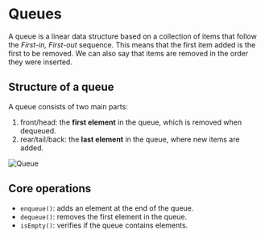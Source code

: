 # Queues
A queue is a linear data structure based on a collection of items that follow the *First-in, First-out* sequence. This means that the first item added is the first to be removed. We can also say that items are removed in the order they were inserted.

## Structure of a queue
A queue consists of two main parts: 
  1. front/head: the **first element** in the queue, which is removed when dequeued. 
  2. rear/tail/back: the **last element** in the queue, where new items are added.

![Queue](https://github.com/user-attachments/assets/1cd96878-1694-4cc0-8b37-d7bd9b3e7c2b)

## Core operations 
- `enqueue()`: adds an element at the end of the queue.
- `dequeue()`: removes the first element in the queue.
- `isEmpty()`: verifies if the queue contains elements.

